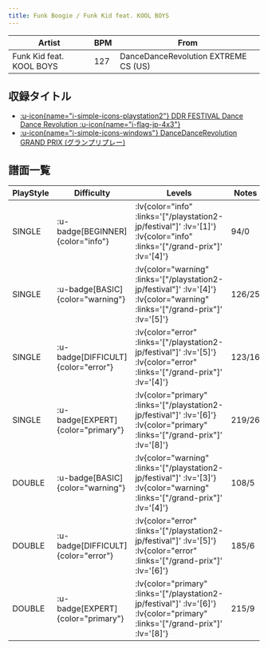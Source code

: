 ```yaml
---
title: Funk Boogie / Funk Kid feat. KOOL BOYS
---
```


|Artist|BPM|From|
|------|---|----|
|Funk Kid feat. KOOL BOYS|127|DanceDanceRevolution EXTREME CS (US)|

## 収録タイトル

- [ :u-icon{name="i-simple-icons-playstation2"} DDR FESTIVAL Dance Dance Revolution :u-icon{name="i-flag-jp-4x3"} ](/playstation2-jp/festival)
- [ :u-icon{name="i-simple-icons-windows"} DanceDanceRevolution GRAND PRIX (グランプリプレー)](/grand-prix)

## 譜面一覧

|PlayStyle|Difficulty|Levels|Notes|Movie|
|---------|----------|------|-----|-----|
|SINGLE| :u-badge[BEGINNER]{color="info"} | :lv{color="info" :links='["/playstation2-jp/festival"]' :lv='[1]'}  :lv{color="info" :links='["/grand-prix"]' :lv='[4]'} |94/0||
|SINGLE| :u-badge[BASIC]{color="warning"} | :lv{color="warning" :links='["/playstation2-jp/festival"]' :lv='[4]'}  :lv{color="warning" :links='["/grand-prix"]' :lv='[5]'} |126/25||
|SINGLE| :u-badge[DIFFICULT]{color="error"} | :lv{color="error" :links='["/playstation2-jp/festival"]' :lv='[5]'}  :lv{color="error" :links='["/grand-prix"]' :lv='[4]'} |123/16||
|SINGLE| :u-badge[EXPERT]{color="primary"} | :lv{color="primary" :links='["/playstation2-jp/festival"]' :lv='[6]'}  :lv{color="primary" :links='["/grand-prix"]' :lv='[8]'} |219/26||
|DOUBLE| :u-badge[BASIC]{color="warning"} | :lv{color="warning" :links='["/playstation2-jp/festival"]' :lv='[3]'}  :lv{color="warning" :links='["/grand-prix"]' :lv='[4]'} |108/5||
|DOUBLE| :u-badge[DIFFICULT]{color="error"} | :lv{color="error" :links='["/playstation2-jp/festival"]' :lv='[5]'}  :lv{color="error" :links='["/grand-prix"]' :lv='[6]'} |185/6||
|DOUBLE| :u-badge[EXPERT]{color="primary"} | :lv{color="primary" :links='["/playstation2-jp/festival"]' :lv='[6]'}  :lv{color="primary" :links='["/grand-prix"]' :lv='[8]'} |215/9||
